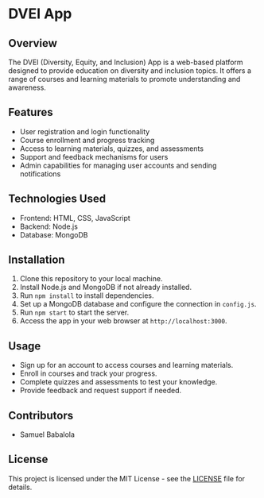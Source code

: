 # DVEI App

## Overview
The DVEI (Diversity, Equity, and Inclusion) App is a web-based platform designed to provide education on diversity and inclusion topics. It offers a range of courses and learning materials to promote understanding and awareness.

## Features
- User registration and login functionality
- Course enrollment and progress tracking
- Access to learning materials, quizzes, and assessments
- Support and feedback mechanisms for users
- Admin capabilities for managing user accounts and sending notifications

## Technologies Used
- Frontend: HTML, CSS, JavaScript
- Backend: Node.js
- Database: MongoDB

## Installation
1. Clone this repository to your local machine.
2. Install Node.js and MongoDB if not already installed.
3. Run `npm install` to install dependencies.
4. Set up a MongoDB database and configure the connection in `config.js`.
5. Run `npm start` to start the server.
6. Access the app in your web browser at `http://localhost:3000`.

## Usage
- Sign up for an account to access courses and learning materials.
- Enroll in courses and track your progress.
- Complete quizzes and assessments to test your knowledge.
- Provide feedback and request support if needed.

## Contributors
- Samuel Babalola

## License
This project is licensed under the MIT License - see the [LICENSE](LICENSE) file for details.
